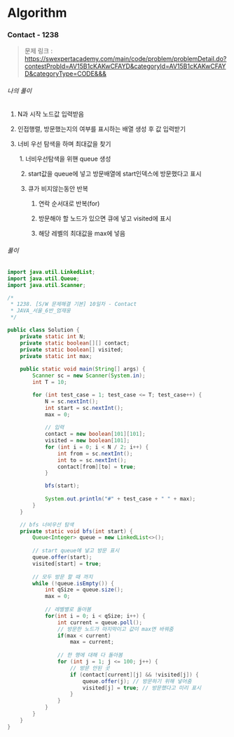 # Algorithm

### Contact - 1238

> 문제 링크 : https://swexpertacademy.com/main/code/problem/problemDetail.do?contestProbId=AV15B1cKAKwCFAYD&categoryId=AV15B1cKAKwCFAYD&categoryType=CODE&&&



###### 나의 풀이

1. N과 시작 노드값 입력받음

2. 인접행렬, 방문했는지의 여부를 표시하는 배열 생성 후 값 입력받기

3. 너비 우선 탐색을 하며 최대값을 찾기

   ​	1. 너비우선탐색을 위핸 queue 생성

   2. start값을 queue에 넣고 방문배열에 start인덱스에 방문했다고 표시

   3. 큐가 비지않는동안 반복

      1. 연락 순서대로 반복(for)

      2. 방문해야 할 노드가 있으면 큐에 넣고 visited에 표시

      3. 해당 레벨의 최대값을 max에 넣음
         

###### 풀이

~~~java
import java.util.LinkedList;
import java.util.Queue;
import java.util.Scanner;

/*
 * 1238. [S/W 문제해결 기본] 10일차 - Contact
 * JAVA_서울_6반_엄재웅
 */

public class Solution {
	private static int N;
	private static boolean[][] contact;
	private static boolean[] visited;
	private static int max;
	
	public static void main(String[] args) {
		Scanner sc = new Scanner(System.in);
		int T = 10;

		for (int test_case = 1; test_case <= T; test_case++) {
			N = sc.nextInt();
			int start = sc.nextInt();
			max = 0;
			
			// 입력
			contact = new boolean[101][101];
			visited = new boolean[101];
			for (int i = 0; i < N / 2; i++) {
				int from = sc.nextInt();
				int to = sc.nextInt();
				contact[from][to] = true;
			}

			bfs(start);
			
			System.out.println("#" + test_case + " " + max);
		}
	}

	// bfs 너비우선 탐색
	private static void bfs(int start) {
		Queue<Integer> queue = new LinkedList<>();
		
		// start queue에 넣고 방문 표시
		queue.offer(start);
		visited[start] = true;
		
		// 모두 방문 할 때 까지
		while (!queue.isEmpty()) {
			int qSize = queue.size();
			max = 0;
			
			// 레벨별로 돌아봄
			for(int i = 0; i < qSize; i++) {
				int current = queue.poll();
				// 방문한 노드가 마지막이고 값이 max면 바꿔줌
				if(max < current)
					max = current;
				
				// 한 행에 대해 다 돌아봄
				for (int j = 1; j <= 100; j++) {
					// 방문 안된 곳
					if (contact[current][j] && !visited[j]) {
						queue.offer(j); // 방문하기 위해 넣어줌
						visited[j] = true; // 방문했다고 미리 표시
					}
				}
			}
		}
	}
}

~~~

